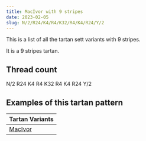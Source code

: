 ```yaml
---
title: MacIvor with 9 stripes
date: 2023-02-05
slug: N/2/R24/K4/R4/K32/R4/K4/R24/Y/2
---
```

This is a list of all the tartan sett variants with 9 stripes.

It is a 9 stripes tartan.


## Thread count
N/2 R24 K4 R4 K32 R4 K4 R24 Y/2

## Examples of this tartan pattern

| Tartan Variants |
|---------------|
| [MacIvor](/variants/n/2/r24/k4/r4/k32/r4/k4/r24/y/2-k000000-nd0d0d0-rc80000-yffc800)||
